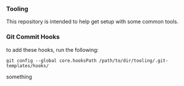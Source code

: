 ### Tooling

This repository is intended to help get setup with some common tools.

### Git Commit Hooks

to add these hooks, run the following:

```
git config --global core.hooksPath /path/to/dir/tooling/.git-templates/hooks/
```

something